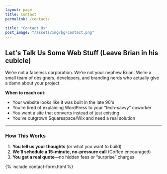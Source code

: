 ```yaml
---
layout: page
title: Contact
permalink: /contact/

title: "Contact Us"
post_image: "/assets/img/bg/contact.png"
---
```


## Let's Talk Us Some Web Stuff (Leave Brian in his cubicle)

We’re not a faceless corporation. We’re not your nephew Brian. We’re a small team of designers, developers, and branding nerds who actually give a damn about your project.

**When to reach out:**
- Your website looks like it was built in the late 90's 
- You’re tired of explaining WordPress to your “tech-savvy” coworker
- You want a site that converts instead of just existing
- You’ve outgrown Squarespace/Wix and need a real solution

---

### **How This Works**
1. **You tell us your thoughts** (or what you want to build)  
2. **We’ll schedule a 15-minute, no-pressure call** (Coffee encouraged)  
3. **You get a real quote**—no hidden fees or “surprise” charges  


{% include contact-form.html %}